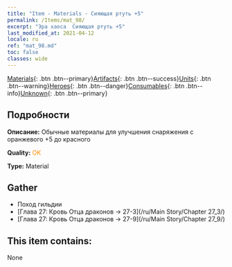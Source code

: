 ```yaml
---
title: "Item - Materials - Сияющая ртуть +5"
permalink: /Items/mat_98/
excerpt: "Эра хаоса  Сияющая ртуть +5"
last_modified_at: 2021-04-12
locale: ru
ref: "mat_98.md"
toc: false
classes: wide
---
```

 [Materials](/ru/Items/){: .btn .btn--primary}[Artifacts](/ru/Items/Artifacts/){: .btn .btn--success}[Units](/ru/Items/Units/){: .btn .btn--warning}[Heroes](/ru/Items/Heroes/){: .btn .btn--danger}[Consumables](/ru/Items/Consumables/){: .btn .btn--info}[Unknown](/ru/Items/Unknown/){: .btn .btn--primary}

## Подробности
 **Описание:** Обычные материалы для улучшения снаряжения c оранжевого +5 до красного

 **Quality:** <span style="color: #FF8C00">OK</span>

 **Type:** Material

## Gather

*    Поход гильдии 
*    [Глава 27: Кровь Отца драконов -> 27-3](/ru/Main Story/Chapter 27_3/) 
*    [Глава 27: Кровь Отца драконов -> 27-9](/ru/Main Story/Chapter 27_9/) 

## This item contains:

  None

